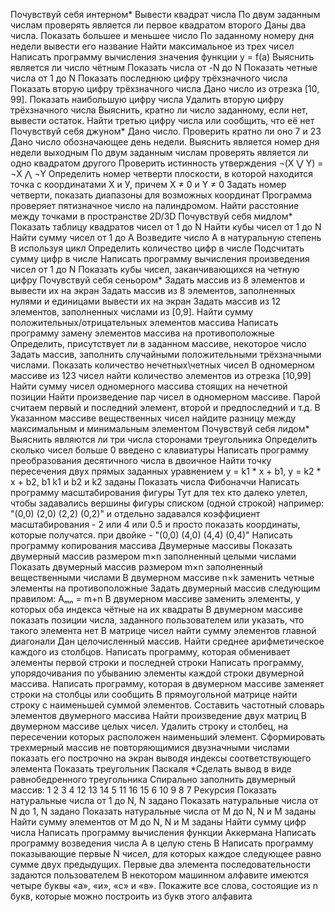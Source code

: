 Почувствуй себя интерном*
Вывести квадрат числа
По двум заданным числам проверять является ли первое квадратом второго
Даны два числа. Показать большее и меньшее число
По заданному номеру дня недели вывести его название
Найти максимальное из трех чисел
Написать программу вычисления значения функции y = f(a)
Выяснить является ли число чётным
Показать числа от -N до N
Показать четные числа от 1 до N
Показать последнюю цифру трёхзначного числа
Показать вторую цифру трёхзначного числа
Дано число из отрезка [10, 99]. Показать наибольшую цифру числа
Удалить вторую цифру трёхзначного числа
Выяснить, кратно ли число заданному, если нет, вывести остаток.
Найти третью цифру числа или сообщить, что её нет
Почувствуй себя джуном*
Дано число. Проверить кратно ли оно 7 и 23
Дано число обозначающее день недели. Выяснить является номер дня недели выходным
По двум заданным числам проверять является ли одно квадратом другого
Проверить истинность утверждения ¬(X ⋁ Y) = ¬X ⋀ ¬Y
Определить номер четверти плоскости, в которой находится точка с координатами Х и У, причем X ≠ 0 и Y ≠ 0
Задать номер четверти, показать диапазоны для возможных координат
Программа проверяет пятизначное число на палиндромом.
Найти расстояние между точками в пространстве 2D/3D
Почувствуй себя мидлом*
Показать таблицу квадратов чисел от 1 до N
Найти кубы чисел от 1 до N
Найти сумму чисел от 1 до А
Возведите число А в натуральную степень B используя цикл
Определить количество цифр в числе
Подсчитать сумму цифр в числе
Написать программу вычисления произведения чисел от 1 до N
Показать кубы чисел, заканчивающихся на четную цифру
Почувствуй себя сеньором*
Задать массив из 8 элементов и вывести их на экран
Задать массив из 8 элементов, заполненных нулями и единицами вывести их на экран
Задать массив из 12 элементов, заполненных числами из [0,9]. Найти сумму положительных/отрицательных элементов массива
Написать программу замену элементов массива на противоположные
Определить, присутствует ли в заданном массиве, некоторое число
Задать массив, заполнить случайными положительными трёхзначными числами. Показать количество нечетных\четных чисел
В одномерном массиве из 123 чисел найти количество элементов из отрезка [10,99]
Найти сумму чисел одномерного массива стоящих на нечетной позиции
Найти произведение пар чисел в одномерном массиве. Парой считаем первый и последний элемент, второй и предпоследний и т.д.
В Указанном массиве вещественных чисел найдите разницу между максимальным и минимальным элементом
Почувствуй себя лидом*
Выяснить являются ли три числа сторонами треугольника
Определить сколько чисел больше 0 введено с клавиатуры
Написать программу преобразования десятичного числа в двоичное
Найти точку пересечения двух прямых заданных уравнением y = k1 * x + b1, y = k2 * x + b2, b1 k1 и b2 и k2 заданы
Показать числа Фибоначчи
Написать программу масштабирования фигуры
Тут для тех кто далеко улетел, чтобы задавались вершины фигуры списком (одной строкой)
например: "(0,0) (2,0) (2,2) (0,2)" и отдельно задавался коэффициент масштабирования - 2 или 4 или 0.5 и просто показать координаты, которые получатся.
при двойке - "(0,0) (4,0) (4,4) (0,4)"
Написать программу копирования массива
Двумерные массивы
Показать двумерный массив размером m×n заполненный целыми числами
Показать двумерный массив размером m×n заполненный вещественными числами
В двумерном массиве n×k заменить четные элементы на противоположные
Задать двумерный массив следующим правилом: Aₘₙ = m+n
В двумерном массиве заменить элементы, у которых оба индекса чётные на их квадраты
В двумерном массиве показать позиции числа, заданного пользователем или указать, что такого элемента нет
В матрице чисел найти сумму элементов главной диагонали
Дан целочисленный массив. Найти среднее арифметическое каждого из столбцов.
Написать программу, которая обменивает элементы первой строки и последней строки
Написать программу, упорядочивания по убыванию элементы каждой строки двумерной массива.
Написать программу, которая в двумерном массиве заменяет строки на столбцы или сообщить
В прямоугольной матрице найти строку с наименьшей суммой элементов.
Составить частотный словарь элементов двумерного массива
Найти произведение двух матриц
В двумерном массиве целых чисел. Удалить строку и столбец, на пересечении которых расположен наименьший элемент.
Сформировать трехмерный массив не повторяющимися двузначными числами показать его построчно на экран выводя индексы соответствующего элемента
Показать треугольник Паскаля *Сделать вывод в виде равнобедренного треугольника
Спирально заполнить двумерный массив:
  1  2  3  4
 12 13 14  5
 11 16 15  6
 10  9  8  7 
Рекурсия
Показать натуральные числа от 1 до N, N задано
Показать натуральные числа от N до 1, N задано
Показать натуральные числа от M до N, N и M заданы
Найти сумму элементов от M до N, N и M заданы
Найти сумму цифр числа
Написать программу вычисления функции Аккермана
Написать программу возведения числа А в целую стень B
Написать программу показывающие первые N чисел, для которых каждое следующее равно сумме двух предыдущих. Первые два элемента последовательности задаются пользователем
В некотором машинном алфавите имеются четыре буквы «а», «и», «с» и «в». Покажите все слова, состоящие из n букв, которые можно построить из букв этого алфавита